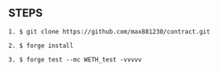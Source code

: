 ## STEPS

```shell
1. $ git clone https://github.com/max881230/contract.git
```

```shell
2. $ forge install
```

```shell
3. $ forge test --mc WETH_test -vvvvv
```
